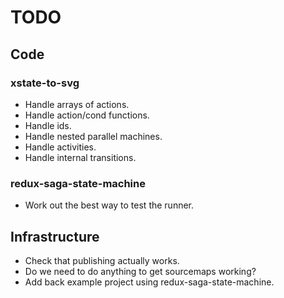 # TODO

## Code

### xstate-to-svg

- Handle arrays of actions.
- Handle action/cond functions.
- Handle ids.
- Handle nested parallel machines.
- Handle activities.
- Handle internal transitions.

### redux-saga-state-machine

- Work out the best way to test the runner.

## Infrastructure

- Check that publishing actually works.
- Do we need to do anything to get sourcemaps working?
- Add back example project using redux-saga-state-machine.
